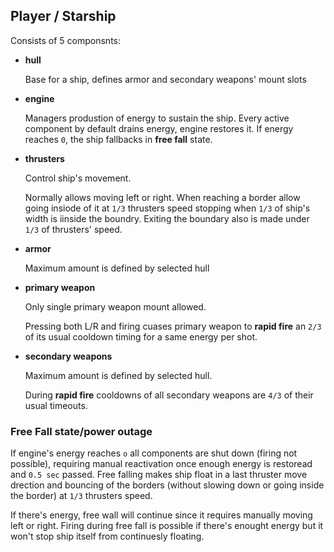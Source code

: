 ## Player / Starship
Consists of 5 componsnts:
- __hull__

    Base for a ship, defines armor and secondary weapons' mount slots

- __engine__

    Managers produstion of energy to sustain the ship. Every active component by default
    drains energy, engine restores it.
    If energy reaches `0`, the ship fallbacks in **free fall** state. 

- __thrusters__

    Control ship's movement.

    Normally allows moving left or right. When reaching a border allow going insiode of it at `1/3` thrusters speed stopping when `1/3` of ship's width is iinside the boundry. Exiting the boundary also is made under `1/3` of thrusters' speed. 

- __armor__

    Maximum amount is defined by selected hull

- __primary weapon__

    Only single primary weapon mount allowed.

    Pressing both L/R and firing cuases primary weapon to **rapid fire** an `2/3` of its usual cooldown timing for a same energy per shot.

- __secondary weapons__

    Maximum amount is defined by selected hull.

    During **rapid fire** cooldowns of all secondary weapons are `4/3` of their usual timeouts.

### **Free Fall** state/power outage
If engine's energy reaches `o` all components are shut down (firing not possible),
requiring manual reactivation once enough energy is restoread and `0.5 sec` passed. Free falling makes ship float in a last thruster move drection and bouncing of the borders (without slowing down or going inside the border) at `1/3` thrusters speed.

If there's energy, free wall will continue since it requires manually moving left or right. Firing during free fall is possible if there's enought energy but it won't stop ship itself from continuesly floating.